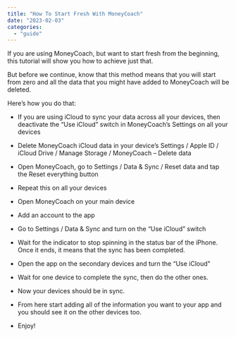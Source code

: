 ```yaml
---
title: "How To Start Fresh With MoneyCoach"
date: "2023-02-03"
categories: 
  - "guide"
---
```


If you are using MoneyCoach, but want to start fresh from the beginning, this tutorial will show you how to achieve just that.

But before we continue, know that this method means that you will start from zero and all the data that you might have added to MoneyCoach will be deleted.

Here’s how you do that:

- If you are using iCloud to sync your data across all your devices, then deactivate the “Use iCloud” switch in MoneyCoach’s Settings on all your devices

- Delete MoneyCoach iCloud data in your device’s Settings / Apple ID / iCloud Drive / Manage Storage / MoneyCoach – Delete data

- Open MoneyCoach, go to Settings / Data & Sync / Reset data and tap the Reset everything button

- Repeat this on all your devices

- Open MoneyCoach on your main device

- Add an account to the app

- Go to Settings / Data & Sync and turn on the “Use iCloud” switch

- Wait for the indicator to stop spinning in the status bar of the iPhone. Once it ends, it means that the sync has been completed.

- Open the app on the secondary devices and turn the “Use iCloud"

- Wait for one device to complete the sync, then do the other ones.

- Now your devices should be in sync.

- From here start adding all of the information you want to your app and you should see it on the other devices too.

- Enjoy!
